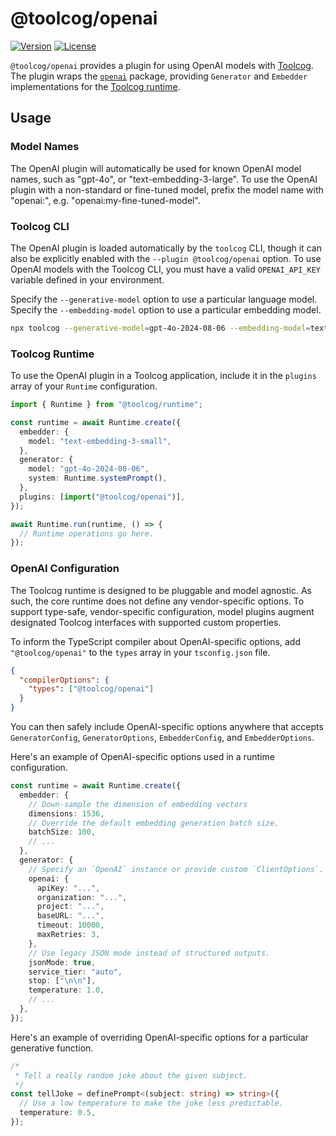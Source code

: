 # @toolcog/openai

[![Version](https://img.shields.io/npm/v/@toolcog/openai)](https://www.npmjs.com/package/@toolcog/openai)
[![License](https://img.shields.io/github/license/toolcog/toolcog)](LICENSE)

`@toolcog/openai` provides a plugin for using OpenAI models with
[Toolcog][toolcog]. The plugin wraps the [`openai`][openai-node] package,
providing `Generator` and `Embedder` implementations for the
[Toolcog runtime][toolcog-runtime].

## Usage

### Model Names

The OpenAI plugin will automatically be used for known OpenAI model names,
such as "gpt-4o", or "text-embedding-3-large". To use the OpenAI plugin with
a non-standard or fine-tuned model, prefix the model name with "openai:",
e.g. "openai:my-fine-tuned-model".

### Toolcog CLI

The OpenAI plugin is loaded automatically by the `toolcog` CLI, though it
can also be explicitly enabled with the `--plugin @toolcog/openai` option.
To use OpenAI models with the Toolcog CLI, you must have a valid
`OPENAI_API_KEY` variable defined in your environment.

Specify the `--generative-model` option to use a particular language model.
Specify the `--embedding-model` option to use a particular embedding model.

```sh
npx toolcog --generative-model=gpt-4o-2024-08-06 --embedding-model=text-embedding-3-small
```

### Toolcog Runtime

To use the OpenAI plugin in a Toolcog application, include it in the `plugins`
array of your `Runtime` configuration.

```typescript
import { Runtime } from "@toolcog/runtime";

const runtime = await Runtime.create({
  embedder: {
    model: "text-embedding-3-small",
  },
  generator: {
    model: "gpt-4o-2024-08-06",
    system: Runtime.systemPrompt(),
  },
  plugins: [import("@toolcog/openai")],
});

await Runtime.run(runtime, () => {
  // Runtime operations go here.
});
```

### OpenAI Configuration

The Toolcog runtime is designed to be pluggable and model agnostic. As such,
the core runtime does not define any vendor-specific options. To support
type-safe, vendor-specific configuration, model plugins augment designated
Toolcog interfaces with supported custom properties.

To inform the TypeScript compiler about OpenAI-specific options, add
`"@toolcog/openai"` to the `types` array in your `tsconfig.json` file.

```json
{
  "compilerOptions": {
    "types": ["@toolcog/openai"]
  }
}
```

You can then safely include OpenAI-specific options anywhere that accepts
`GeneratorConfig`, `GeneratorOptions`, `EmbedderConfig`, and `EmbedderOptions`.

Here's an example of OpenAI-specific options used in a runtime configuration.

```typescript
const runtime = await Runtime.create({
  embedder: {
    // Down-sample the dimension of embedding vectors
    dimensions: 1536,
    // Override the default embedding generation batch size.
    batchSize: 100,
    // ...
  },
  generator: {
    // Specify an `OpenAI` instance or provide custom `ClientOptions`.
    openai: {
      apiKey: "...",
      organization: "...",
      project: "...",
      baseURL: "...",
      timeout: 10000,
      maxRetries: 3,
    },
    // Use legacy JSON mode instead of structured outputs.
    jsonMode: true,
    service_tier: "auto",
    stop: ["\n\n"],
    temperature: 1.0,
    // ...
  },
});
```

Here's an example of overriding OpenAI-specific options for a particular
generative function.

```typescript
/*
 * Tell a really random joke about the given subject.
 */
const tellJoke = definePrompt<(subject: string) => string>({
  // Use a low temperature to make the joke less predictable.
  temperature: 0.5,
});
```

[toolcog]: https://github.com/toolcog/toolcog#readme
[openai-node]: https://github.com/openai/openai-node#readme
[toolcog-runtime]: https://github.com/toolcog/toolcog/tree/main/packages/runtime#readme
